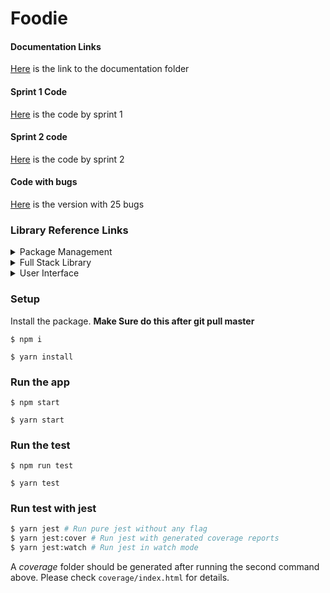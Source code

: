 # Foodie

#### Documentation Links

[Here](https://github.com/bobby569/Foodie/tree/master/docs) is the link to the documentation folder

#### Sprint 1 Code

[Here](https://github.com/bobby569/Foodie/tree/sprint1) is the code by sprint 1

#### Sprint 2 code

[Here](https://github.com/bobby569/Foodie/tree/sprint2) is the code by sprint 2

#### Code with bugs

[Here](https://github.com/bobby569/Foodie/tree/bugs) is the version with 25 bugs

### Library Reference Links

<details>
<summary>Package Management</summary>
<ul>
<li><a href="https://yarnpkg.com/en/">yarn (recommended)</a></li>
<li><a href="https://www.npmjs.com/">npm</a></li>
</ul>
</details>

<details>
<summary>Full Stack Library</summary>
<ul>
<li><a href="https://www.meteor.com/">Meteor</a></li>
<li><a href="https://reactjs.org/">React</a></li>
</ul>
</details>

<details>
<summary>User Interface</summary>
<ul>
<li><a href="http://sass-lang.com/">SCSS</a></li>
<li><a href="https://ant.design/docs/react/introduce">Ant Design</a></li>
<li><a href="https://react-bootstrap.github.io/">React-Bootstrap</a></li>
</ul>
</details>

### Setup

Install the package. **Make Sure do this after git pull master**

```
$ npm i

$ yarn install
```

### Run the app

```
$ npm start

$ yarn start
```

### Run the test

```
$ npm run test

$ yarn test
```

### Run test with jest

```bash
$ yarn jest # Run pure jest without any flag
$ yarn jest:cover # Run jest with generated coverage reports
$ yarn jest:watch # Run jest in watch mode
```

A _coverage_ folder should be generated after running the second command above. Please check `coverage/index.html` for details.
